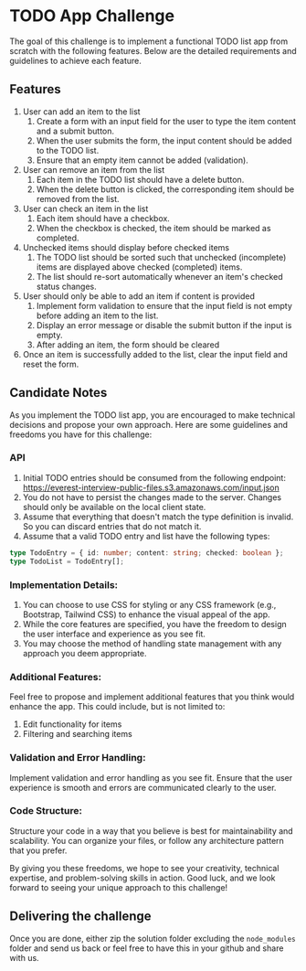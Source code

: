 # TODO App Challenge

The goal of this challenge is to implement a functional TODO list app from scratch with the following features. Below are the detailed requirements and guidelines to achieve each feature.

## Features

1. User can add an item to the list
   1. Create a form with an input field for the user to type the item content and a submit button.
   2. When the user submits the form, the input content should be added to the TODO list.
   3. Ensure that an empty item cannot be added (validation).
2. User can remove an item from the list
   1. Each item in the TODO list should have a delete button.
   2. When the delete button is clicked, the corresponding item should be removed from the list.
3. User can check an item in the list
   1. Each item should have a checkbox.
   2. When the checkbox is checked, the item should be marked as completed.
4. Unchecked items should display before checked items
   1. The TODO list should be sorted such that unchecked (incomplete) items are displayed above checked (completed) items.
   2. The list should re-sort automatically whenever an item's checked status changes.
5. User should only be able to add an item if content is provided
   1. Implement form validation to ensure that the input field is not empty before adding an item to the list.
   2. Display an error message or disable the submit button if the input is empty.
   3. After adding an item, the form should be cleared
6. Once an item is successfully added to the list, clear the input field and reset the form.

## Candidate Notes

As you implement the TODO list app, you are encouraged to make technical decisions and propose your own approach. Here are some guidelines and freedoms you have for this challenge:

### API

1. Initial TODO entries should be consumed from the following endpoint: https://everest-interview-public-files.s3.amazonaws.com/input.json
2. You do not have to persist the changes made to the server. Changes should only be available on the local client state.
3. Assume that everything that doesn't match the type definition is invalid. So you can discard entries that do not match it.
4. Assume that a valid TODO entry and list have the following types:

```typescript
type TodoEntry = { id: number; content: string; checked: boolean };
type TodoList = TodoEntry[];
```

### Implementation Details:

1. You can choose to use CSS for styling or any CSS framework (e.g., Bootstrap, Tailwind CSS) to enhance the visual appeal of the app.
2. While the core features are specified, you have the freedom to design the user interface and experience as you see fit.
3. You may choose the method of handling state management with any approach you deem appropriate.

### Additional Features:

Feel free to propose and implement additional features that you think would enhance the app. This could include, but is not limited to:

1. Edit functionality for items
2. Filtering and searching items

### Validation and Error Handling:

Implement validation and error handling as you see fit. Ensure that the user experience is smooth and errors are communicated clearly to the user.

### Code Structure:

Structure your code in a way that you believe is best for maintainability and scalability. You can organize your files, or follow any architecture pattern that you prefer.

By giving you these freedoms, we hope to see your creativity, technical expertise, and problem-solving skills in action. Good luck, and we look forward to seeing your unique approach to this challenge!

## Delivering the challenge

Once you are done, either zip the solution folder excluding the `node_modules` folder and send us back or feel free to have this in your github and share with us.
